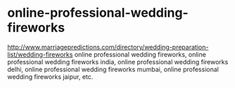 # online-professional-wedding-fireworks
http://www.marriagepredictions.com/directory/wedding-preparation-list/wedding-fireworks online professional wedding fireworks, online professional wedding fireworks india, online professional wedding fireworks delhi, online professional wedding fireworks mumbai, online professional wedding fireworks jaipur, etc.
